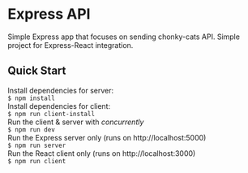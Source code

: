 # Express API
Simple Express app that focuses on sending chonky-cats API. Simple project for Express-React integration.

## Quick Start
Install dependencies for server: <br>
```$ npm install ``` <br>
Install dependencies for client: <br>
```$ npm run client-install```<br>
Run the client & server with <i>concurrently</i> <br>
```$ npm run dev```<br>
Run the Express server only (runs on http://localhost:5000)<br>
```$ npm run server```<br>
Run the React client only (runs on http://localhost:3000)<br>
```$ npm run client```<br>
